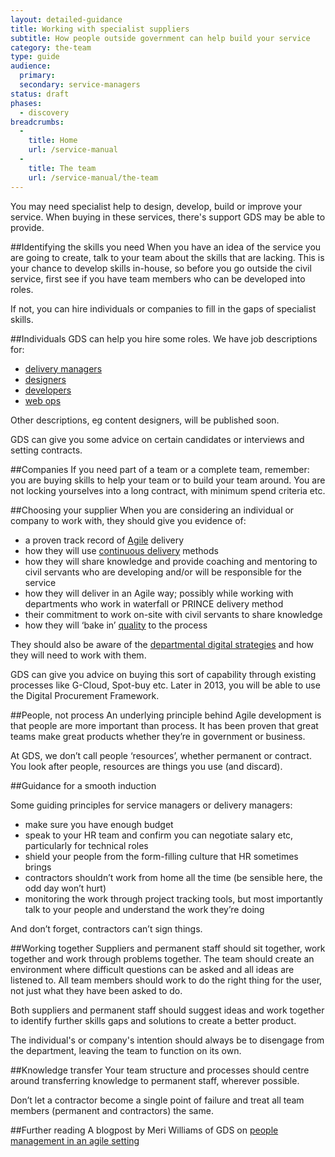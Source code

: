 ```yaml
---
layout: detailed-guidance
title: Working with specialist suppliers
subtitle: How people outside government can help build your service
category: the-team
type: guide
audience:
  primary: 
  secondary: service-managers
status: draft
phases:
  - discovery
breadcrumbs:
  -
    title: Home
    url: /service-manual
  -
    title: The team
    url: /service-manual/the-team
---
```


You may need specialist help to design, develop, build or improve your service. When buying in these services, there's support GDS may be able to provide.

##Identifying the skills you need
When you have an idea of the service you are going to create, talk to your team about the skills that are lacking. This is your chance to develop skills in-house, so before you go outside the civil service, first see if you have team members who can be developed into roles.

If not, you can hire individuals or companies to fill in the gaps of specialist skills.

##Individuals
GDS can help you hire some roles. We have job descriptions for:
* [delivery managers](https://www.gov.uk/service-manual/the-team/delivery-manager.html)
* [designers](https://www.gov.uk/service-manual/the-team/designer.html)
* [developers](https://www.gov.uk/service-manual/the-team/developer.html)
* [web ops](https://www.gov.uk/service-manual/the-team/web-operations.html)

Other descriptions, eg content designers, will be published soon.

GDS can give you some advice on certain candidates or interviews and setting contracts. 

##Companies
If you need part of a team or a complete team, remember: you are buying skills to help your team or to build your team around. You are not locking yourselves into a long contract, with minimum spend criteria etc. 

##Choosing your supplier
When you are considering an individual or company to work with, they should give you evidence of:

* a proven track record of [Agile](https://www.gov.uk/service-manual/agile/index.html) delivery 
* how they will use [continuous delivery](https://www.gov.uk/service-manual/agile/continuous-delivery.html) methods
* how they will share knowledge and provide coaching and mentoring to civil servants who are developing and/or will be responsible for the service
* how they will deliver in an Agile way; possibly while working with departments who work in waterfall or PRINCE delivery method 
* their commitment to work on-site with civil servants to share knowledge
* how they will ‘bake in’ [quality](https://www.gov.uk/service-manual/agile/quality.html) to the process

They should also be aware of the [departmental digital strategies](http://publications.cabinetoffice.gov.uk/digital/#departmental-strategies) and how they will need to work with them.

GDS can give you advice on buying this sort of capability through existing processes like G-Cloud, Spot-buy etc. Later in 2013, you will be able to use the Digital Procurement Framework.

##People, not process
An underlying principle behind Agile development is that people are more important than process. It has been proven that great teams make great products whether they’re in government or business. 

At GDS, we don’t call people ‘resources’, whether permanent or contract. You look after people, resources are things you use (and discard).

##Guidance for a smooth induction

Some guiding principles for service managers or delivery managers:

* make sure you have enough budget
* speak to your HR team and confirm you can negotiate salary etc, particularly for technical roles
* shield your people from the form-filling culture that HR sometimes brings
* contractors shouldn’t work from home all the time (be sensible here, the odd day won’t hurt)
* monitoring the work through project tracking tools, but most importantly talk to your people and understand the work they’re doing

And don’t forget, contractors can’t sign things.


##Working together
Suppliers and permanent staff should sit together, work together and work through problems together. The team should create an environment where difficult questions can be asked and all ideas are listened to. All team members should work to do the right thing for the user, not just what they have been asked to do.

Both suppliers and permanent staff should suggest ideas and work together to identify further skills gaps and solutions to create a better product.

The individual's or company's intention should always be to disengage from the department, leaving the team to function on its own.


##Knowledge transfer
Your team structure and processes should centre around transferring knowledge to permanent staff, wherever possible.

Don’t let a contractor become a single point of failure and treat all team members (permanent and contractors) the same. 

##Further reading
A blogpost by Meri Williams of GDS on [people management in an agile setting](http://digital.cabinetoffice.gov.uk/2012/11/27/people-management-in-an-agile-setting)
